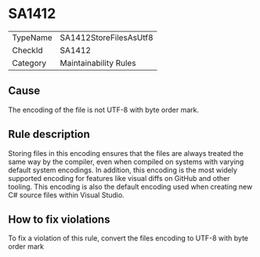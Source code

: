 ﻿# SA1412

<table>
<tr>
  <td>TypeName</td>
  <td>SA1412StoreFilesAsUtf8</td>
</tr>
<tr>
  <td>CheckId</td>
  <td>SA1412</td>
</tr>
<tr>
  <td>Category</td>
  <td>Maintainability Rules</td>
</tr>
</table>

## Cause

The encoding of the file is not UTF-8 with byte order mark.

## Rule description

Storing files in this encoding ensures that the files are always treated the same way by the compiler,
even when compiled on systems with varying default system encodings. In addition,
this encoding is the most widely supported encoding for features like visual diffs on GitHub and other tooling.
This encoding is also the default encoding used when creating new C# source files within Visual Studio.

## How to fix violations

To fix a violation of this rule, convert the files encoding to UTF-8 with byte order mark